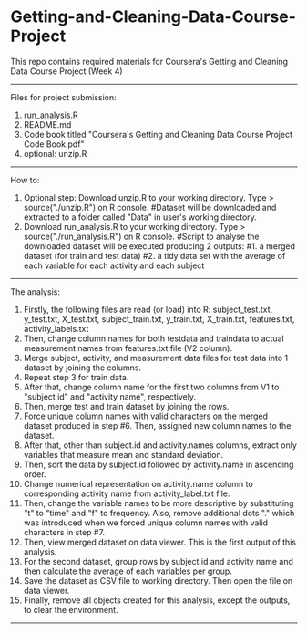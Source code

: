 # Getting-and-Cleaning-Data-Course-Project
This repo contains required materials for Coursera's Getting and Cleaning Data Course Project (Week 4)
******************************************************************************************************
Files for project submission:
1. run_analysis.R
2. README.md
3. Code book titled "Coursera's Getting and Cleaning Data Course Project Code Book.pdf"
4. optional: unzip.R
******************************************************************************************************
How to:
1. Optional step: Download unzip.R to your working directory. Type > source("./unzip.R") on R console. 
   #Dataset will be downloaded and extracted to a folder called "Data" in user's working directory.
2. Download run_analysis.R to your working directory. Type > source("./run_analysis.R") on R console.
   #Script to analyse the downloaded dataset will be executed producing 2 outputs:
   #1. a merged dataset (for train and test data)
   #2. a tidy data set with the average of each variable for each activity and each subject
******************************************************************************************************
The analysis:
1. Firstly, the following files are read (or load) into R: subject_test.txt, y_test.txt, X_test.txt, 
   subject_train.txt, y_train.txt, X_train.txt, features.txt, activity_labels.txt
2. Then, change column names for both testdata and traindata to actual measurement names from 
   features.txt file (V2 column).
3. Merge subject, activity, and measurement data files for test data into 1 dataset by joining the 
   columns.
4. Repeat step 3 for train data.
5. After that, change column name for the first two columns from V1 to "subject id" and "activity 
   name", respectively.
6. Then, merge test and train dataset by joining the rows.
7. Force unique column names with valid characters on the merged dataset produced in step #6. 
   Then, assigned new column names to the dataset.
8. After that, other than subject.id and activity.names columns, extract only variables that measure 
   mean and standard deviation.
9. Then, sort the data by subject.id followed by activity.name in ascending order.
10. Change numerical representation on activity.name column to corresponding activity name from 
    activity_label.txt file.
11. Then, change the variable names to be more descriptive by substituting "t" to "time" and "f" to 
    frequency. Also, remove additional dots "." which was introduced when we forced unique column 
    names with valid characters in step #7.
12. Then, view merged dataset on data viewer. This is the first output of this analysis.
13. For the second dataset, group rows by subject id and activity name and then calculate the average 
    of each variables per group. 
14. Save the dataset as CSV file to working directory. Then open the file on data viewer.
15. Finally, remove all objects created for this analysis, except the outputs, to clear the environment.
******************************************************************************************************
